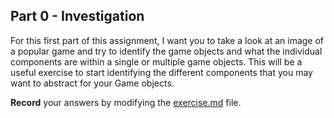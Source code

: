 ## Part 0 - Investigation

For this first part of this assignment, I want you to take a look at an image of a popular game and try to identify the game objects and what the individual components are within a single or multiple game objects. This will be a useful exercise to start identifying the different components that you may want to abstract for your Game objects. 

**Record** your answers by modifying the [exercise.md](./exercise.md) file.

